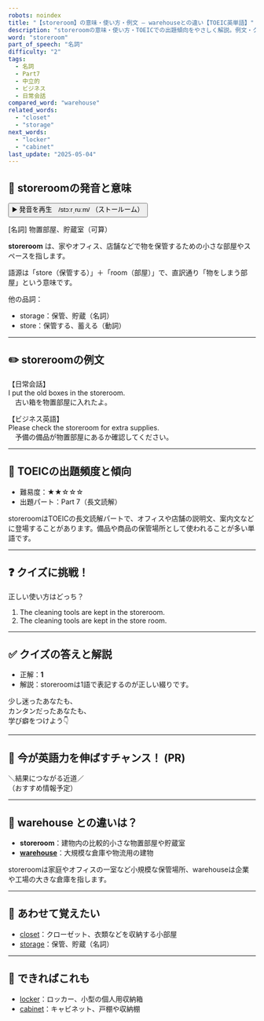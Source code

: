 ```yaml
---
robots: noindex
title: "【storeroom】の意味・使い方・例文 ― warehouseとの違い【TOEIC英単語】"
description: "storeroomの意味・使い方・TOEICでの出題傾向をやさしく解説。例文・クイズ付きでwarehouseとの違いもわかりやすく学べます。"
word: "storeroom"
part_of_speech: "名詞"
difficulty: "2"
tags:
  - 名詞
  - Part7
  - 中立的
  - ビジネス
  - 日常会話
compared_word: "warehouse"
related_words:
  - "closet"
  - "storage"
next_words:
  - "locker"
  - "cabinet"
last_update: "2025-05-04"
---
```


## 🔰 storeroomの発音と意味

<button class="play-audio" onclick="playTTS('storeroom')">
  <span class="play-audio-main">
    ▶️ 発音を再生　/stɔːrˌruːm/
  </span>
  <span class="play-audio-sub">
    （ストールーム）
  </span>
</button>

[名詞] 物置部屋、貯蔵室（可算）

**storeroom** は、家やオフィス、店舗などで物を保管するための小さな部屋やスペースを指します。

語源は「store（保管する）」＋「room（部屋）」で、直訳通り「物をしまう部屋」という意味です。

他の品詞：  
- storage：保管、貯蔵（名詞）
- store：保管する、蓄える（動詞）

---

## ✏️ storeroomの例文

【日常会話】  
I put the old boxes in the storeroom.  
　古い箱を物置部屋に入れたよ。

【ビジネス英語】  
Please check the storeroom for extra supplies.  
　予備の備品が物置部屋にあるか確認してください。

---

## 🎯 TOEICの出題頻度と傾向

- 難易度：★★☆☆☆
- 出題パート：Part 7（長文読解）

storeroomはTOEICの長文読解パートで、オフィスや店舗の説明文、案内文などに登場することがあります。備品や商品の保管場所として使われることが多い単語です。

---

## ❓ クイズに挑戦！

正しい使い方はどっち？

1. The cleaning tools are kept in the storeroom.  
2. The cleaning tools are kept in the store room.

---

## ✅ クイズの答えと解説

- 正解：**1**
- 解説：storeroomは1語で表記するのが正しい綴りです。

少し迷ったあなたも、  
カンタンだったあなたも、  
学び癖をつけよう👇️

---

## 🚀 今が英語力を伸ばすチャンス！ (PR)

<div class="info-center">
＼結果につながる近道／<br>  
（おすすめ情報予定）
</div>

---

## 🤔  warehouse との違いは？

- **storeroom**：建物内の比較的小さな物置部屋や貯蔵室
- **[warehouse](/word/warehouse)**：大規模な倉庫や物流用の建物

storeroomは家庭やオフィスの一室など小規模な保管場所、warehouseは企業や工場の大きな倉庫を指します。

---

## 🧩 あわせて覚えたい

- [closet](/word/closet)：クローゼット、衣類などを収納する小部屋
- [storage](/word/storage)：保管、貯蔵（名詞）

---

## 📖 できればこれも

- [locker](/word/locker)：ロッカー、小型の個人用収納箱
- [cabinet](/word/cabinet)：キャビネット、戸棚や収納棚

<!-- cvid: aid28_bid32 -->
